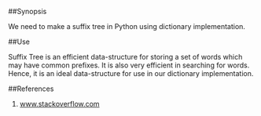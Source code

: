 ##Synopsis

We need to make a suffix tree in Python using dictionary implementation.

##Use

Suffix Tree is an efficient data-structure for storing a set of words which may have common prefixes. It is also very efficient in searching for words. Hence, it is an ideal data-structure for use in our dictionary implementation.

##References

1. www.stackoverflow.com
